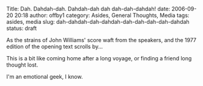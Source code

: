 Title: Dah. Dahdah-dah. Dahdah-dah dah dah-dah-dahdah!
date: 2006-09-20 20:18
author: offby1
category: Asides, General Thoughts, Media
tags: asides, media
slug: dah-dahdah-dah-dahdah-dah-dah-dah-dah-dahdah
status: draft

As the strains of John Williams\' score waft from the speakers, and the 1977 edition of the opening text scrolls by\...

This is a bit like coming home after a long voyage, or finding a friend long thought lost.

I\'m an emotional geek, I know.
